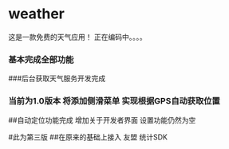 # weather
这是一款免费的天气应用！
正在编码中。。。。
### 基本完成全部功能
###后台获取天气服务开发完成
### 当前为1.0版本 将添加侧滑菜单 实现根据GPS自动获取位置
##自动定位功能完成 增加关于开发者界面 设置功能仍然为空

#此为第三版
##在原来的基础上接入 友盟 统计SDK